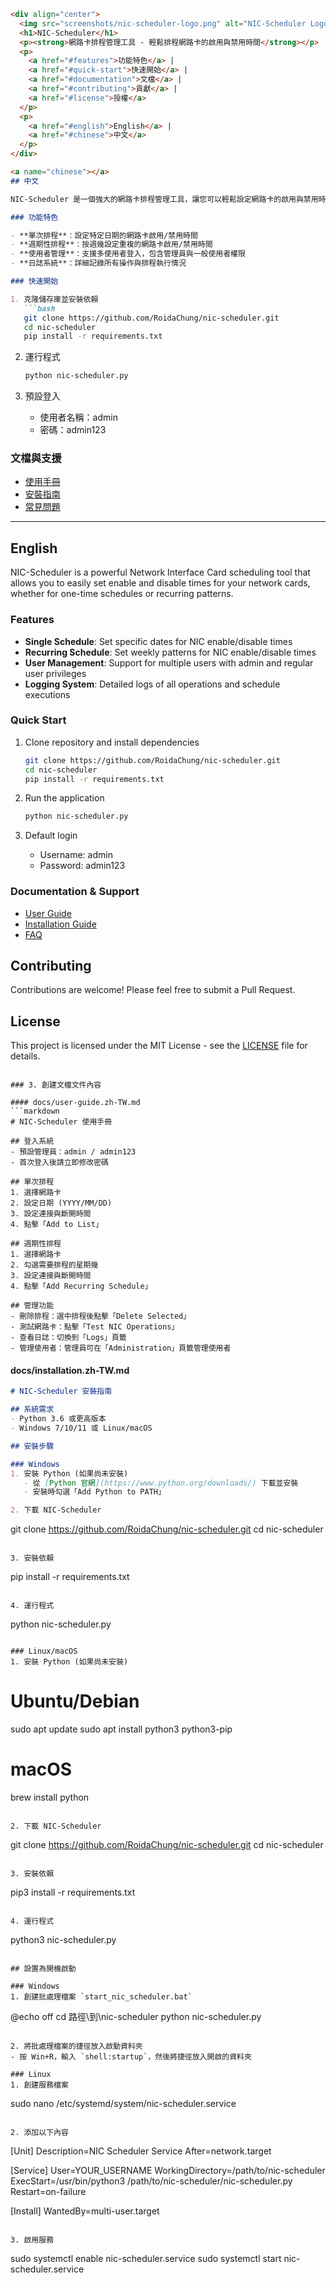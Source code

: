 
```markdown
<div align="center">
  <img src="screenshots/nic-scheduler-logo.png" alt="NIC-Scheduler Logo" width="200"/>
  <h1>NIC-Scheduler</h1>
  <p><strong>網路卡排程管理工具 - 輕鬆排程網路卡的啟用與禁用時間</strong></p>
  <p>
    <a href="#features">功能特色</a> |
    <a href="#quick-start">快速開始</a> |
    <a href="#documentation">文檔</a> |
    <a href="#contributing">貢獻</a> |
    <a href="#license">授權</a>
  </p>
  <p>
    <a href="#english">English</a> |
    <a href="#chinese">中文</a>
  </p>
</div>

<a name="chinese"></a>
## 中文

NIC-Scheduler 是一個強大的網路卡排程管理工具，讓您可以輕鬆設定網路卡的啟用與禁用時間，無論是單次排程還是週期性排程，都能滿足您的需求。

### 功能特色

- **單次排程**：設定特定日期的網路卡啟用/禁用時間
- **週期性排程**：按週幾設定重複的網路卡啟用/禁用時間
- **使用者管理**：支援多使用者登入，包含管理員與一般使用者權限
- **日誌系統**：詳細記錄所有操作與排程執行情況

### 快速開始

1. 克隆儲存庫並安裝依賴
   ```bash
   git clone https://github.com/RoidaChung/nic-scheduler.git
   cd nic-scheduler
   pip install -r requirements.txt
   ```

2. 運行程式
   ```bash
   python nic-scheduler.py
   ```

3. 預設登入
   - 使用者名稱：admin
   - 密碼：admin123

### 文檔與支援

- [使用手冊](docs/user-guide.zh-TW.md)
- [安裝指南](docs/installation.zh-TW.md)
- [常見問題](docs/faq.md)

---

<a name="english"></a>
## English

NIC-Scheduler is a powerful Network Interface Card scheduling tool that allows you to easily set enable and disable times for your network cards, whether for one-time schedules or recurring patterns.

### Features

- **Single Schedule**: Set specific dates for NIC enable/disable times
- **Recurring Schedule**: Set weekly patterns for NIC enable/disable times
- **User Management**: Support for multiple users with admin and regular user privileges
- **Logging System**: Detailed logs of all operations and schedule executions

### Quick Start

1. Clone repository and install dependencies
   ```bash
   git clone https://github.com/RoidaChung/nic-scheduler.git
   cd nic-scheduler
   pip install -r requirements.txt
   ```

2. Run the application
   ```bash
   python nic-scheduler.py
   ```

3. Default login
   - Username: admin
   - Password: admin123

### Documentation & Support

- [User Guide](docs/user-guide.en.md)
- [Installation Guide](docs/installation.en.md)
- [FAQ](docs/faq.md)

## Contributing

Contributions are welcome! Please feel free to submit a Pull Request.

## License

This project is licensed under the MIT License - see the [LICENSE](LICENSE) file for details.
```

### 3. 創建文檔文件內容

#### docs/user-guide.zh-TW.md
```markdown
# NIC-Scheduler 使用手冊

## 登入系統
- 預設管理員：admin / admin123
- 首次登入後請立即修改密碼

## 單次排程
1. 選擇網路卡
2. 設定日期 (YYYY/MM/DD)
3. 設定連接與斷開時間
4. 點擊「Add to List」

## 週期性排程
1. 選擇網路卡
2. 勾選需要排程的星期幾
3. 設定連接與斷開時間
4. 點擊「Add Recurring Schedule」

## 管理功能
- 刪除排程：選中排程後點擊「Delete Selected」
- 測試網路卡：點擊「Test NIC Operations」
- 查看日誌：切換到「Logs」頁籤
- 管理使用者：管理員可在「Administration」頁籤管理使用者
```

#### docs/installation.zh-TW.md
```markdown
# NIC-Scheduler 安裝指南

## 系統需求
- Python 3.6 或更高版本
- Windows 7/10/11 或 Linux/macOS

## 安裝步驟

### Windows
1. 安裝 Python (如果尚未安裝)
   - 從 [Python 官網](https://www.python.org/downloads/) 下載並安裝
   - 安裝時勾選「Add Python to PATH」

2. 下載 NIC-Scheduler
   ```
   git clone https://github.com/RoidaChung/nic-scheduler.git
   cd nic-scheduler
   ```

3. 安裝依賴
   ```
   pip install -r requirements.txt
   ```

4. 運行程式
   ```
   python nic-scheduler.py
   ```

### Linux/macOS
1. 安裝 Python (如果尚未安裝)
   ```
   # Ubuntu/Debian
   sudo apt update
   sudo apt install python3 python3-pip

   # macOS
   brew install python
   ```

2. 下載 NIC-Scheduler
   ```
   git clone https://github.com/RoidaChung/nic-scheduler.git
   cd nic-scheduler
   ```

3. 安裝依賴
   ```
   pip3 install -r requirements.txt
   ```

4. 運行程式
   ```
   python3 nic-scheduler.py
   ```

## 設置為開機啟動

### Windows
1. 創建批處理檔案 `start_nic_scheduler.bat`
   ```
   @echo off
   cd 路徑\到\nic-scheduler
   python nic-scheduler.py
   ```

2. 將批處理檔案的捷徑放入啟動資料夾
   - 按 Win+R，輸入 `shell:startup`，然後將捷徑放入開啟的資料夾

### Linux
1. 創建服務檔案
   ```
   sudo nano /etc/systemd/system/nic-scheduler.service
   ```

2. 添加以下內容
   ```
   [Unit]
   Description=NIC Scheduler Service
   After=network.target

   [Service]
   User=YOUR_USERNAME
   WorkingDirectory=/path/to/nic-scheduler
   ExecStart=/usr/bin/python3 /path/to/nic-scheduler/nic-scheduler.py
   Restart=on-failure

   [Install]
   WantedBy=multi-user.target
   ```

3. 啟用服務
   ```
   sudo systemctl enable nic-scheduler.service
   sudo systemctl start nic-scheduler.service
   ```
```

